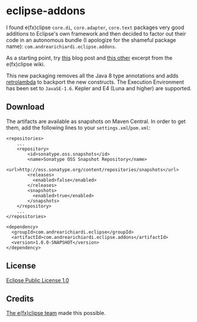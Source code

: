 eclipse-addons
==============

I found e(fx)clipse ```core.di```, ```core.adapter```, ```core.text``` packages very good additions to Eclipse's own framework and then decided to factor out their code in an autonomous bundle (I apologize for the shameful package name): ```com.andrearichiardi.eclipse.addons```.

As a starting point, try [this](http://tomsondev.bestsolution.at/2013/11/21/writing-ieclipsecontext-less-code/) blog post and [this other](https://wiki.eclipse.org/Efxclipse/Runtime/Recipes#Publishing_to_the_IEclipseContext)
excerpt from the e(fx)clipse wiki.

This new packaging removes all the Java 8 type annotations and adds [retrolambda](https://github.com/orfjackal/retrolambda) to backport the new constructs.
The Execution Environment has been set to ```JavaSE-1.6```. Kepler and E4 (Luna and higher) are supported.

Download
--------

The artifacts are available as snapshots on Maven Central. In order to get them, add the following lines to your ```settings.xml```/```pom.xml```:

    <repositories>
        ...
        <repository>
            <id>sonatype.oss.snapshots</id>
            <name>Sonatype OSS Snapshot Repository</name>
            <url>http://oss.sonatype.org/content/repositories/snapshots</url>
            <releases>
              <enabled>false</enabled>
            </releases>
            <snapshots>
              <enabled>true</enabled>
            </snapshots>
        </repository>
        ...
    </repositories>

    <dependency>
      <groupId>com.andrearichiardi.eclipse</groupId>
      <artifactId>com.andrearichiardi.eclipse.addons</artifactId>
      <version>1.0.0-SNAPSHOT</version>
    </dependency>
    
License
-------

[Eclipse Public License 1.0](http://www.eclipse.org/legal/epl-v10.html)

Credits
-------
[The e(fx)clipse team](http://projects.eclipse.org/projects/technology.efxclipse/who) made this possible.
